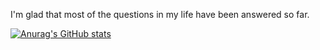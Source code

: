 I'm glad that most of the questions in my life have been answered so far.

<!---
Platohykj/Platohykj is a ✨ special ✨ repository because its `README.md` (this file) appears on your GitHub profile.
You can click the Preview link to take a look at your changes.
--->

[![Anurag's GitHub stats](https://github-readme-stats.vercel.app/api?username=Platohykj)](https://github.com/anuraghazra/github-readme-stats)
